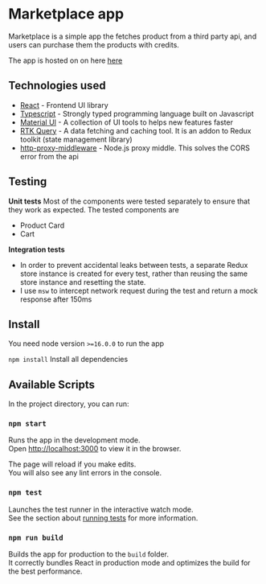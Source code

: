# Marketplace app

Marketplace is a simple app the fetches product from a third party api, and users can purchase them the products with credits.

The app is hosted on on here [here](https://markeyplace.netlify.com)

## Technologies used

- [React](https://reactjs.org/) - Frontend UI library
- [Typescript](https://www.typescriptlang.org/) - Strongly typed programming language built on Javascript
- [Material UI](https://mui.com/material-ui) - A collection of UI tools to helps new features faster
- [RTK Query](https://redux-toolkit.js.org/tutorials/rtk-query) - A data fetching and caching tool. It is an addon to Redux toolkit (state management library)
- [http-proxy-middleware](https://github.com/chimurai/http-proxy-middleware) - Node.js proxy middle. This solves the CORS error from the api

## Testing

**Unit tests**
Most of the components were tested separately to ensure that they work as expected. The tested components are

- Product Card
- Cart

**Integration tests**

- In order to prevent accidental leaks between tests, a separate Redux store instance is created for every test, rather than reusing the same store instance and resetting the state.
- I use `msw` to intercept network request during the test and return a mock response after 150ms

## Install

You need node version `>=16.0.0` to run the app

`npm install`
Install all dependencies

## Available Scripts

In the project directory, you can run:

### `npm start`

Runs the app in the development mode.\
Open [http://localhost:3000](http://localhost:3000) to view it in the browser.

The page will reload if you make edits.\
You will also see any lint errors in the console.

### `npm test`

Launches the test runner in the interactive watch mode.\
See the section about [running tests](https://facebook.github.io/create-react-app/docs/running-tests) for more information.

### `npm run build`

Builds the app for production to the `build` folder.\
It correctly bundles React in production mode and optimizes the build for the best performance.
